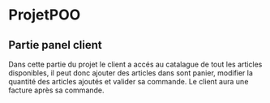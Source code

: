 # ProjetPOO

## Partie panel client

Dans cette partie du projet le client a accés au catalague de tout les articles disponibles, 
il peut donc ajouter des articles dans sont panier, modifier la quantité des articles ajoutés et valider sa commande.
Le client aura une facture après sa commande.
